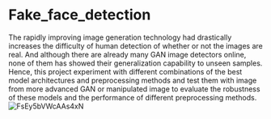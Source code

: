 # Fake_face_detection
The rapidly improving image generation technology had drastically increases the difficulty of human detection of whether or not the images are real. And although there are already many GAN image detectors online, none of them has showed their generalization capability to unseen samples. Hence, this project experiment with different combinations of the best model architectures and preprocessing methods and test them with image from more advanced GAN or manipulated image to evaluate the robustness of these models and the performance of different preprocessing methods.
![FsEy5bVWcAAs4xN](https://github.com/HertZMX/Fake_face_detection/assets/107277409/b41bf052-5968-4695-9d22-504364919242)
